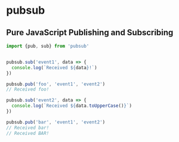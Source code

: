 # pubsub

## Pure JavaScript Publishing and Subscribing

```javascript
import {pub, sub} from 'pubsub'


pubsub.sub('event1', data => {
  console.log(`Received ${data}!`)
})

pubsub.pub('foo', 'event1', 'event2')
// Received foo!

pubsub.sub('event2', data => {
  console.log(`Received ${data.toUpperCase()}`)
})

pubsub.pub('bar', 'event1', 'event2')
// Received bar!
// Received BAR!
```